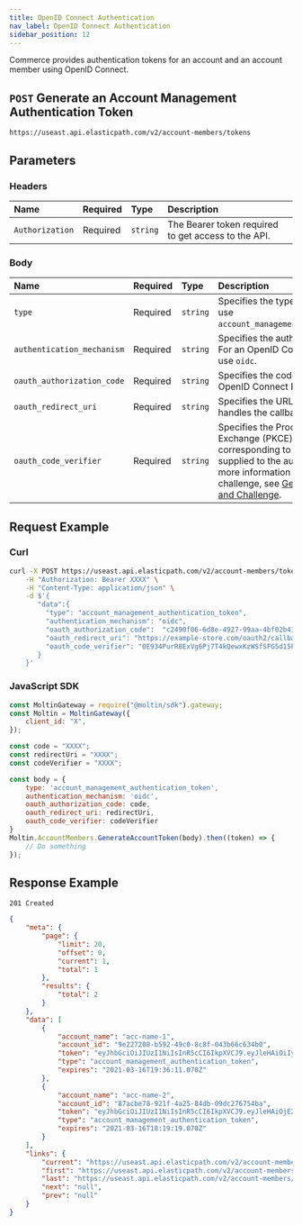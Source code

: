 ```yaml
---
title: OpenID Connect Authentication
nav_label: OpenID Connect Authentication
sidebar_position: 12
---
```


Commerce provides authentication tokens for an account and an account member using OpenID Connect.

## `POST` Generate an Account Management Authentication Token

```http
https://useast.api.elasticpath.com/v2/account-members/tokens
```

## Parameters

### Headers

| Name            | Required | Type     | Description                          |
|:----------------|:---------|:---------|:-------------------------------------|
| `Authorization` | Required | `string` | The Bearer token required to get access to the API. |

### Body

| Name                       | Required | Type     | Description                                                                                                                                                                                                                                                                                                                                                                                          |
|:---------------------------|:---------|:---------|:-----------------------------------------------------------------------------------------------------------------------------------------------------------------------------------------------------------------------------------------------------------------------------------------------------------------------------------------------------------------------------------------------------|
| `type`                     | Required | `string` | Specifies the type of the object. You must use `account_management_authentication_token`.                                                                                                                                                                                                                                                                                                            |
| `authentication_mechanism` | Required | `string` | Specifies the authentication mechanism. For an OpenID Connect login, you must use `oidc`.                                                                                                                                                                                                                                                                                                            |
| `oauth_authorization_code` | Required | `string` | Specifies the code returned from the OpenID Connect Provider authentication.                                                                                                                                                                                                                                                                                                                         |
| `oauth_redirect_uri`       | Required | `string` | Specifies the URL of the front-end that handles the callback of the token.                                                                                                                                                                                                                                                                                                                           |
| `oauth_code_verifier`      | Required | `string` | Specifies the Proof Key for Code Exchange (PKCE) code verifier corresponding to the code challenge supplied to the authorization endpoint. For more information about code verifier and challenge, see [Generating a Code Verifier and Challenge](/docs/commerce-cloud/authentication/single-sign-on/get-single-sign-on-customer-token#generate-proof-key-for-code-exchange-pkce-parameters). |

## Request Example

### Curl

```bash
curl -X POST https://useast.api.elasticpath.com/v2/account-members/tokens \
    -H "Authorization: Bearer XXXX" \
    -H "Content-Type: application/json" \
    -d $'{
       "data":{
         "type": "account_management_authentication_token",
         "authentication_mechanism": "oidc",
         "oauth_authorization_code":  "c2490f06-6d8e-4927-99aa-4bf02b419e96",
         "oauth_redirect_uri": "https://example-store.com/oauth2/callback",
         "oauth_code_verifier": "0E934PurR8ExVg6Pj7T4kQewxKzWSfSFG5d15FGfww8"
       }
    }'
```

### JavaScript SDK

```javascript
const MoltinGateway = require("@moltin/sdk").gateway;
const Moltin = MoltinGateway({
    client_id: "X",
});

const code = "XXXX";
const redirectUri = "XXXX";
const codeVerifier = "XXXX";

const body = {
    type: 'account_management_authentication_token',
    authentication_mechanism: 'oidc',
    oauth_authorization_code: code,
    oauth_redirect_uri: redirectUri,
    oauth_code_verifier: codeVerifier
}
Moltin.AccountMembers.GenerateAccountToken(body).then((token) => {
    // Do something
});
```

## Response Example

`201 Created`

```json
{
    "meta": {
        "page": {
            "limit": 20,
            "offset": 0,
            "current": 1,
            "total": 1
        },
        "results": {
            "total": 2
        }
    },
    "data": [
        {
            "account_name": "acc-name-1",
            "account_id": "9e227208-b592-49c0-8c8f-043b66c634b0",
            "token": "eyJhbGciOiJIUzI1NiIsInR5cCI6IkpXVCJ9.eyJleHAiOiIyMDIxLTAzLTE2VDE5OjM2OjExLjA3MFoiLCJpYXQiOiIyMDIxLTAzLTE1VDE5OjM2OjExLjA3MFoiLCJzY29wZSI6IjFjNDVlNGVjLTI2ZTAtNDA0My04NmU0LWMxNWI5Y2Y5ODVhMyIsInN1YiI6IjFjNDVlNGVjLTI2ZTAtNDA0My04NmU0LWMxNWI5Y2Y5ODVhMiJ9.ytQ3UutTl_RJ8NiB1xN29Ta23p-FXsYOhcUM7MUQ4CM",
            "type": "account_management_authentication_token",
            "expires": "2021-03-16T19:36:11.070Z"
        },
        {
            "account_name": "acc-name-2",
            "account_id": "87acbe78-921f-4a25-84db-09dc276754ba",
            "token": "eyJhbGciOiJIUzI1NiIsInR5cCI6IkpXVCJ9.eyJleHAiOjE2MTU5MTg3NTksImlhdCI6MTYxNTkxODc0NCwic2NvcGUiOiI5N2FjYmU3OC05MjFmLTRhMjUtODRkYi0wOWRjMjc2NzU0YmEiLCJzdWIiOiI5N2FjYmU3OC05MjFmLTRhMjUtODRkYi0wOWRjMjc2NzU0YmEifQ.NphZBSWYxfl3-odXOxD0l6Zj7E9HxOG7qp34Sizm0WU",
            "type": "account_management_authentication_token",
            "expires": "2021-03-16T18:19:19.070Z"
        }
    ],
    "links": {
        "current": "https://useast.api.elasticpath.com/v2/account-members/tokens?page[offset]=0&page[limit]=20",
        "first": "https://useast.api.elasticpath.com/v2/account-members/tokens?page[offset]=0&page[limit]=20",
        "last": "https://useast.api.elasticpath.com/v2/account-members/tokens?page[offset]=0&page[limit]=20",
        "next": "null",
        "prev": "null"
    }
}
```
